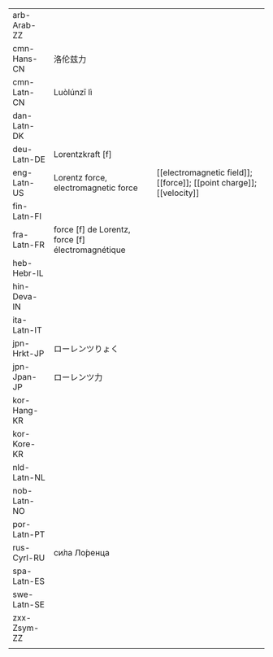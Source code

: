 | | | |
|-|-|-|
| arb-Arab-ZZ |  |  |
| cmn-Hans-CN | 洛伦兹力 |  |
| cmn-Latn-CN | Luòlúnzī lì |  |
| dan-Latn-DK |  |  |
| deu-Latn-DE | Lorentzkraft [f] |  |
| eng-Latn-US | Lorentz force, electromagnetic force | [[electromagnetic field]]; [[force]]; [[point charge]]; [[velocity]] |
| fin-Latn-FI |  |  |
| fra-Latn-FR | force [f] de Lorentz, force [f] électromagnétique |  |
| heb-Hebr-IL |  |  |
| hin-Deva-IN |  |  |
| ita-Latn-IT |  |  |
| jpn-Hrkt-JP | ローレンツりょく |  |
| jpn-Jpan-JP | ローレンツ力 |  |
| kor-Hang-KR |  |  |
| kor-Kore-KR |  |  |
| nld-Latn-NL |  |  |
| nob-Latn-NO |  |  |
| por-Latn-PT |  |  |
| rus-Cyrl-RU | си́ла Ло́ренца |  |
| spa-Latn-ES |  |  |
| swe-Latn-SE |  |  |
| zxx-Zsym-ZZ |  |  |
|  |  |  |
